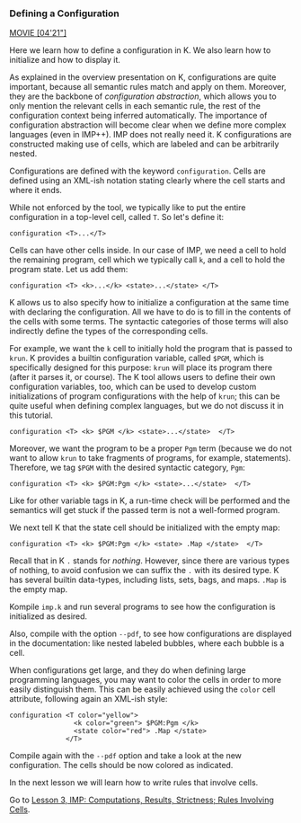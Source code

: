 <!-- Copyright (c) 2010-2019 K Team. All Rights Reserved. -->

### Defining a Configuration

[MOVIE [04'21"]](http://youtu.be/jkwLyGdt70U)

Here we learn how to define a configuration in K. We also learn how to
initialize and how to display it.

As explained in the overview presentation on K, configurations are quite
important, because all semantic rules match and apply on them.
Moreover, they are the backbone of _configuration abstraction_, which allows
you to only mention the relevant cells in each semantic rule, the rest of
the configuration context being inferred automatically. The importance of
configuration abstraction will become clear when we define more complex
languages (even in IMP++). IMP does not really need it. K configurations
are constructed making use of cells, which are labeled and can be arbitrarily
nested.

Configurations are defined with the keyword `configuration`. Cells are
defined using an XML-ish notation stating clearly where the cell starts
and where it ends.

While not enforced by the tool, we typically like to put the entire
configuration in a top-level cell, called `T`. So let's define it:

    configuration <T>...</T>

Cells can have other cells inside. In our case of IMP, we need a cell to
hold the remaining program, cell which we typically call `k`, and a cell to
hold the program state. Let us add them:

    configuration <T> <k>...</k> <state>...</state> </T>

K allows us to also specify how to initialize a configuration at the same
time with declaring the configuration. All we have to do is to fill in
the contents of the cells with some terms. The syntactic categories of
those terms will also indirectly define the types of the corresponding
cells.

For example, we want the `k` cell to initially hold the program that is passed
to `krun`. K provides a builtin configuration variable, called `$PGM`, which
is specifically designed for this purpose: `krun` will place its program there
(after it parses it, or course). The K tool allows users to define their own
configuration variables, too, which can be used to develop custom
initializations of program configurations with the help of `krun`; this can be
quite useful when defining complex languages, but we do not discuss it in
this tutorial.

    configuration <T> <k> $PGM </k> <state>...</state>  </T>

Moreover, we want the program to be a proper `Pgm` term (because we do not
want to allow `krun` to take fragments of programs, for example, statements).
Therefore, we tag `$PGM` with the desired syntactic category, `Pgm`:

    configuration <T> <k> $PGM:Pgm </k> <state>...</state>  </T>

Like for other variable tags in K, a run-time check will be performed and the
semantics will get stuck if the passed term is not a well-formed program.

We next tell K that the state cell should be initialized with the empty map:

    configuration <T> <k> $PGM:Pgm </k> <state> .Map </state>  </T>

Recall that in K `.` stands for _nothing_. However, since there are various
types of nothing, to avoid confusion we can suffix the `.` with its desired
type. K has several builtin data-types, including lists, sets, bags, and
maps. `.Map` is the empty map.

Kompile `imp.k` and run several programs to see how the configuration is
initialized as desired.

Also, compile with the option `--pdf`, to see how configurations are displayed
in the documentation: like nested labeled bubbles, where each bubble is a cell.

When configurations get large, and they do when defining large programming
languages, you may want to color the cells in order to more easily distinguish
them. This can be easily achieved using the `color` cell attribute, following
again an XML-ish style:

    configuration <T color="yellow">
                    <k color="green"> $PGM:Pgm </k>
                    <state color="red"> .Map </state>
                  </T>

Compile again with the `--pdf` option and take a look at the new configuration.
The cells should be now colored as indicated.

In the next lesson we will learn how to write rules that involve cells.

Go to [Lesson 3, IMP: Computations, Results, Strictness; Rules Involving Cells](../lesson_3/README.md).

